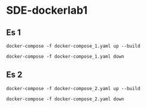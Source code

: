 # SDE-dockerlab1

## Es 1

```
docker-compose -f docker-compose_1.yaml up --build
```

```
docker-compose -f docker-compose_1.yaml down
```

## Es 2

```
docker-compose -f docker-compose_2.yaml up --build
```

```
docker-compose -f docker-compose_2.yaml down
```
